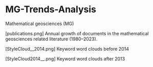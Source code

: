 # MG-Trends-Analysis
Mathematical geosciences (MG)


[publications.png] Annual growth of documents in the mathematical geosciences related literature (1980–2023).


[StyleCloud__2014.png] Keyword word clouds before 2014


[StyleCloud2014__.png] Keyword word clouds after 2013


